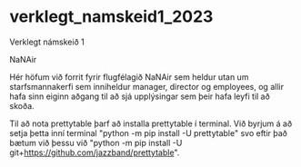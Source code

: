 # verklegt_namskeid1_2023
 Verklegt námskeið 1

NaNAir

Hér höfum við forrit fyrir flugfélagið NaNAir sem heldur utan um starfsmannakerfi sem inniheldur manager, director og employees, og allir hafa sinn eiginn aðgang til að sjá upplýsingar sem þeir hafa leyfi til að skoða.

Til að nota prettytable þarf að installa prettytable í terminal. Við byrjum á að setja þetta inní terminal "python -m pip install -U prettytable" svo eftir það bætum við þessu við "python -m pip install -U git+https://github.com/jazzband/prettytable".
